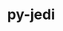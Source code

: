 ---
title: "py-jedi"
layout: cache
categories: [package, develop-2025-07-13]
meta: {"compilers": ["none"], "num_specs": 8, "num_specs_by_stack": {"data-vis-sdk": 1, "developer-tools-aarch64-linux-gnu": 1, "developer-tools-darwin": 1, "developer-tools-x86_64_v3-linux-gnu": 1, "e4s": 2, "e4s-neoverse-v2": 2, "root": 8}, "oss": ["centos7", "rhel8", "sequoia", "ubuntu20.04", "ubuntu22.04"], "platforms": ["darwin", "linux"], "stacks": ["data-vis-sdk", "developer-tools-aarch64-linux-gnu", "developer-tools-darwin", "developer-tools-x86_64_v3-linux-gnu", "e4s", "e4s-neoverse-v2", "root"], "targets": ["aarch64", "neoverse_v2", "x86_64_v3"], "versions": ["0.19.2"]}
spec_details: [{"compiler": "none", "hash": "cpfylkpe7y7bxniie7bpbynwiy3hovwf", "os": "centos7", "platform": "linux", "size": "-", "stacks": ["developer-tools-x86_64_v3-linux-gnu", "root"], "target": "x86_64_v3", "variants": ["build_system=python_pip"], "versions": ["0.19.2"]}, {"compiler": "none", "hash": "cxwguoe4yjugkkdxs4za6gycju7fndgs", "os": "ubuntu22.04", "platform": "linux", "size": "-", "stacks": ["e4s-neoverse-v2", "root"], "target": "neoverse_v2", "variants": ["build_system=python_pip"], "versions": ["0.19.2"]}, {"compiler": "none", "hash": "edprqcpiwypmucdpyp6lzx36wcjqrtak", "os": "ubuntu22.04", "platform": "linux", "size": "-", "stacks": ["e4s", "root"], "target": "x86_64_v3", "variants": ["build_system=python_pip"], "versions": ["0.19.2"]}, {"compiler": "none", "hash": "gv6arhccjefuljjth5nghmcayleddwei", "os": "ubuntu22.04", "platform": "linux", "size": "-", "stacks": ["e4s-neoverse-v2", "root"], "target": "neoverse_v2", "variants": ["build_system=python_pip"], "versions": ["0.19.2"]}, {"compiler": "none", "hash": "k762azalerihixzycimj2kdb7logflrf", "os": "ubuntu22.04", "platform": "linux", "size": "-", "stacks": ["e4s", "root"], "target": "x86_64_v3", "variants": ["build_system=python_pip"], "versions": ["0.19.2"]}, {"compiler": "none", "hash": "u7352qa6j2e57fjvgzqet2a6pjyt5fvz", "os": "ubuntu20.04", "platform": "linux", "size": "-", "stacks": ["data-vis-sdk", "root"], "target": "x86_64_v3", "variants": ["build_system=python_pip"], "versions": ["0.19.2"]}, {"compiler": "none", "hash": "upnsu4utvehjqj37h7bsuctn35zllxc4", "os": "sequoia", "platform": "darwin", "size": "-", "stacks": ["developer-tools-darwin", "root"], "target": "aarch64", "variants": ["build_system=python_pip"], "versions": ["0.19.2"]}, {"compiler": "none", "hash": "zrqx2chrz5lksr3ydtez4ptx5t2zslwu", "os": "rhel8", "platform": "linux", "size": "-", "stacks": ["developer-tools-aarch64-linux-gnu", "root"], "target": "aarch64", "variants": ["build_system=python_pip"], "versions": ["0.19.2"]}]
---